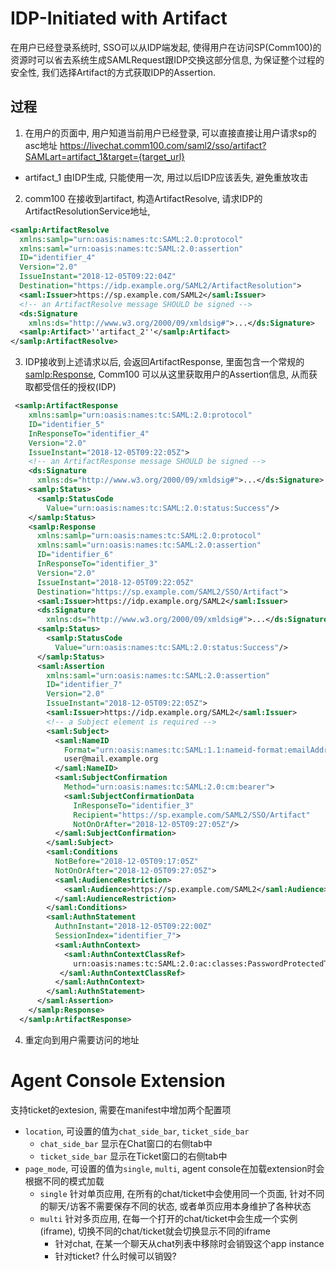 # IDP-Initiated with Artifact

在用户已经登录系统时, SSO可以从IDP端发起, 使得用户在访问SP(Comm100)的资源时可以省去系统生成SAMLRequest跟IDP交换这部分信息, 为保证整个过程的安全性, 我们选择Artifact的方式获取IDP的Assertion.

## 过程

1. 在用户的页面中, 用户知道当前用户已经登录, 可以直接直接让用户请求sp的asc地址 https://livechat.comm100.com/saml2/sso/artifact?SAMLart=artifact_1&target={target_url}
  - artifact_1 由IDP生成, 只能使用一次, 用过以后IDP应该丢失, 避免重放攻击

2. comm100 在接收到artifact, 构造ArtifactResolve, 请求IDP的ArtifactResolutionService地址, 

```xml
<samlp:ArtifactResolve
  xmlns:samlp="urn:oasis:names:tc:SAML:2.0:protocol"
  xmlns:saml="urn:oasis:names:tc:SAML:2.0:assertion"
  ID="identifier_4"
  Version="2.0"
  IssueInstant="2018-12-05T09:22:04Z"
  Destination="https://idp.example.org/SAML2/ArtifactResolution">
  <saml:Issuer>https://sp.example.com/SAML2</saml:Issuer>
  <!-- an ArtifactResolve message SHOULD be signed -->
  <ds:Signature
    xmlns:ds="http://www.w3.org/2000/09/xmldsig#">...</ds:Signature>
  <samlp:Artifact>''artifact_2''</samlp:Artifact>
</samlp:ArtifactResolve>
```

3. IDP接收到上述请求以后, 会返回ArtifactResponse, 里面包含一个常规的<samlp:Response>, Comm100 可以从这里获取用户的Assertion信息, 从而获取都受信任的授权(IDP)

```xml
 <samlp:ArtifactResponse
    xmlns:samlp="urn:oasis:names:tc:SAML:2.0:protocol"
    ID="identifier_5"
    InResponseTo="identifier_4"
    Version="2.0"
    IssueInstant="2018-12-05T09:22:05Z">
    <!-- an ArtifactResponse message SHOULD be signed -->
    <ds:Signature
      xmlns:ds="http://www.w3.org/2000/09/xmldsig#">...</ds:Signature>
    <samlp:Status>
      <samlp:StatusCode
        Value="urn:oasis:names:tc:SAML:2.0:status:Success"/>
    </samlp:Status>
    <samlp:Response
      xmlns:samlp="urn:oasis:names:tc:SAML:2.0:protocol"
      xmlns:saml="urn:oasis:names:tc:SAML:2.0:assertion"
      ID="identifier_6"
      InResponseTo="identifier_3"
      Version="2.0"
      IssueInstant="2018-12-05T09:22:05Z"
      Destination="https://sp.example.com/SAML2/SSO/Artifact">
      <saml:Issuer>https://idp.example.org/SAML2</saml:Issuer>
      <ds:Signature
        xmlns:ds="http://www.w3.org/2000/09/xmldsig#">...</ds:Signature>
      <samlp:Status>
        <samlp:StatusCode
          Value="urn:oasis:names:tc:SAML:2.0:status:Success"/>
      </samlp:Status>
      <saml:Assertion
        xmlns:saml="urn:oasis:names:tc:SAML:2.0:assertion"
        ID="identifier_7"
        Version="2.0"
        IssueInstant="2018-12-05T09:22:05Z">
        <saml:Issuer>https://idp.example.org/SAML2</saml:Issuer>
        <!-- a Subject element is required -->
        <saml:Subject>
          <saml:NameID
            Format="urn:oasis:names:tc:SAML:1.1:nameid-format:emailAddress">
            user@mail.example.org
          </saml:NameID>
          <saml:SubjectConfirmation
            Method="urn:oasis:names:tc:SAML:2.0:cm:bearer">
            <saml:SubjectConfirmationData
              InResponseTo="identifier_3"
              Recipient="https://sp.example.com/SAML2/SSO/Artifact"
              NotOnOrAfter="2018-12-05T09:27:05Z"/>
          </saml:SubjectConfirmation>
        </saml:Subject>
        <saml:Conditions
          NotBefore="2018-12-05T09:17:05Z"
          NotOnOrAfter="2018-12-05T09:27:05Z">
          <saml:AudienceRestriction>
            <saml:Audience>https://sp.example.com/SAML2</saml:Audience>
          </saml:AudienceRestriction>
        </saml:Conditions>
        <saml:AuthnStatement
          AuthnInstant="2018-12-05T09:22:00Z"
          SessionIndex="identifier_7">
          <saml:AuthnContext>
            <saml:AuthnContextClassRef>
              urn:oasis:names:tc:SAML:2.0:ac:classes:PasswordProtectedTransport
           </saml:AuthnContextClassRef>
          </saml:AuthnContext>
        </saml:AuthnStatement>
      </saml:Assertion>
    </samlp:Response>
  </samlp:ArtifactResponse>
```
4. 重定向到用户需要访问的地址

# Agent Console Extension

支持ticket的extesion, 需要在manifest中增加两个配置项
  - `location`, 可设置的值为`chat_side_bar`, `ticket_side_bar`
    - `chat_side_bar` 显示在Chat窗口的右侧tab中
    - `ticket_side_bar` 显示在Ticket窗口的右侧tab中
  - `page_mode`, 可设置的值为`single`, `multi`, agent console在加载extension时会根据不同的模式加载
    - `single` 针对单页应用, 在所有的chat/ticket中会使用同一个页面, 针对不同的聊天/访客不需要保存不同的状态, 或者单页应用本身维护了各种状态
    - `multi` 针对多页应用, 在每一个打开的chat/ticket中会生成一个实例 (iframe), 切换不同的chat/ticket就会切换显示不同的iframe
      - 针对chat, 在某一个聊天从chat列表中移除时会销毁这个app instance
      - 针对ticket? 什么时候可以销毁?

